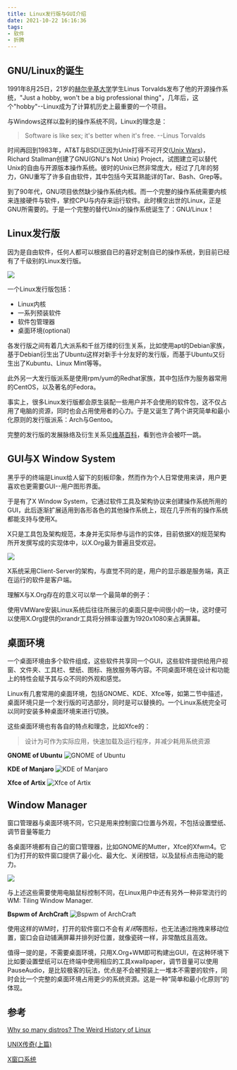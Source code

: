 ```yaml
---
title: Linux发行版与GUI介绍
date: 2021-10-22 16:16:36
tags:
- 软件
- 折腾
---
```


## GNU/Linux的诞生

1991年8月25日，21岁的[赫尔辛基大学](https://zh.wikipedia.org/wiki/赫尔辛基大学)学生Linus Torvalds发布了他的开源操作系统，"Just a hobby, won't be a big professional thing"，几年后，这个"hobby"--Linux成为了计算机历史上最重要的一个项目。

与Windows这样以盈利的操作系统不同，Linux的理念是：

> Software is like sex; it's better when it's free.     --Linus Torvalds

<!--more-->


时间再回到1983年，AT&T与BSDI正因为Unix打得不可开交([Unix Wars](https://en.wikipedia.org/wiki/Unix_wars))，Richard Stallman创建了GNU(GNU's Not Unix) Project，试图建立可以替代Unix的自由与开源版本操作系统。彼时的Unix已然非常庞大，经过了几年的努力，GNU重写了许多自由软件，其中包括今天耳熟能详的Tar、Bash、Grep等。

到了90年代，GNU项目依然缺少操作系统内核。而一个完整的操作系统需要内核来连接硬件与软件，掌控CPU与内存来运行软件。此时横空出世的Linux，正是GNU所需要的。于是一个完整的替代Unix的操作系统诞生了：GNU/Linux！

## Linux发行版

因为是自由软件，任何人都可以根据自已的喜好定制自已的操作系统，到目前已经有了千级别的Linux发行版。

![](https://raw.githubusercontent.com/guerbai/scene/main/blog/20211020013629.png)

一个Linux发行版包括：

- Linux内核
- 一系列预装软件
- 软件包管理器
- 桌面环境(optional)

各发行版之间有着几大派系和千丝万缕的衍生关系，比如使用apt的Debian家族，基于Debian衍生出了Ubuntu这样对新手十分友好的发行版，而基于Ubuntu又衍生出了Kubuntu、Linux Mint等等。

此外另一大发行版派系是使用rpm/yum的Redhat家族，其中包括作为服务器常用的CentOS，以及著名的Fedora。

事实上，很多Linux发行版都会原生装配一些用户并不会使用的软件包，这不仅占用了电脑的资源，同时也会占用使用者的心力。于是又诞生了两个讲究简单和最小化原则的发行版派系：Arch与Gentoo。



完整的发行版的发展脉络及衍生关系见[维基百科](https://en.wikipedia.org/wiki/Linux_distribution#/media/File:Linux_Distribution_Timeline_Dec._2020.svg)，看到也许会被吓一跳。

## GUI与X Window System

黑乎乎的终端是Linux给人留下的刻板印象，然而作为个人日常使用来讲，用户更喜欢也更需要GUI--用户图形界面。

于是有了X Window System，它通过软件工具及架构协议来创建操作系统所用的GUI，此后逐渐扩展适用到各形各色的其他操作系统上，现在几乎所有的操作系统都能支持与使用X。

X只是工具包及架构规范，本身并无实际参与运作的实体，目前依据X的规范架构所开发撰写成的实现体中，以X.Org最为普遍且受欢迎。

![](https://raw.githubusercontent.com/guerbai/scene/main/blog/20211022150000.png)

X系统采用Client-Server的架构，与直觉不同的是，用户的显示器是服务端，真正在运行的软件是客户端。

理解X与X.Org存在的意义可以举一个最简单的例子：

使用VMWare安装Linux系统后往往所展示的桌面只是中间很小的一块，这时便可以使用X.Org提供的xrandr工具将分辨率设置为1920x1080来占满屏幕。

## 桌面环境

一个桌面环境由多个软件组成，这些软件共享同一个GUI，这些软件提供给用户视窗、文件夹、工具栏、壁纸、图标、拖放服务等内容。不同桌面环境在设计和功能上的特性会赋予其与众不同的外观和感觉。

Linux有几套常用的桌面环境，包括GNOME、KDE、Xfce等，如第二节中描述，桌面环境只是一个发行版的可选部分，同时是可以替换的。一个Linux系统完全可以同时安装多种桌面环境来进行切换。

这些桌面环境也有各自的特点和理念，比如Xfce的：

>  设计为可作为实际应用，快速加载及运行程序，并减少耗用系统资源

**GNOME of Ubuntu**
![GNOME of Ubuntu](https://ubuntuclub.org/uploads/ubuntu-20-04-lts-scaled.jpg)

**KDE of Manjaro**
![KDE of Manjaro](https://raw.githubusercontent.com/guerbai/scene/main/blog/20211022151409.png)

**Xfce of Artix**
![Xfce of Artix](https://raw.githubusercontent.com/guerbai/scene/main/blog/20211022151504.png)

## Window Manager

窗口管理器与桌面环境不同，它只是用来控制窗口位置与外观，不包括设置壁纸、调节音量等能力

各桌面环境都有自己的窗口管理器，比如GNOME的Mutter，Xfce的Xfwm4。它们为打开的软件窗口提供了最小化、最大化、关闭按钮，以及鼠标点击拖动的能力。

![](https://raw.githubusercontent.com/guerbai/scene/main/blog/20211022152216.png)

与上述这些需要使用电脑鼠标控制不同，在Linux用户中还有另外一种非常流行的WM: Tiling Window Manager.

**Bspwm of ArchCraft**
![Bspwm of ArchCraft](https://raw.githubusercontent.com/guerbai/scene/main/blog/20211022152956.png)

使用这样的WM时，打开的软件窗口不会有*关闭*等图标，也无法通过拖拽来移动位置，窗口会自动铺满屏幕并排列好位置，就像瓷砖一样，非常酷炫且高效。



值得一提的是，不需要桌面环境，只用X.Org+WM即可构建出GUI，在这种环境下比如要设置壁纸可以在终端中使用相应的工具xwallpaper，调节音量可以使用PauseAudio，是比较极客的玩法，优点是不会被预装上一堆本不需要的软件，同时会比一个完整的桌面环境占用更少的系统资源。这是一种“简单和最小化原则”的体现。

## 参考

[Why so many distros? The Weird History of Linux](https://www.youtube.com/watch?v=ShcR4Zfc6Dw)

[UNIX传奇(上篇)](https://coolshell.cn/articles/2322.html)

[X窗口系统](https://zh.wikipedia.org/wiki/X%E8%A6%96%E7%AA%97%E7%B3%BB%E7%B5%B1)
